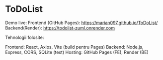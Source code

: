 # ToDoList

Demo live: 
Frontend (GitHub Pages): https://marian097.github.io/ToDoList/
Backend(Render): https://todolist-zuml.onrender.com


Tehnologii folosite: 

Frontend: React, Axios, Vite (build pentru Pages)
Backend: Node.js, Express, CORS, SQLite (test)
Hosting: GitHub Pages (FE), Render (BE)

